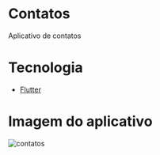 # Contatos
 Aplicativo de contatos

# Tecnologia
* [Flutter](https://flutter.dev/?gclid=CjwKCAiAgc-ABhA7EiwAjev-jycitPrPlfK05OttRV0aZRDd4n_TNxhfP4pkYVhR-myKnkl3W_77YhoCu2gQAvD_BwE&gclsrc=aw.ds)

# Imagem do aplicativo
![contatos](https://user-images.githubusercontent.com/53982668/120875725-b3a11c80-c583-11eb-868f-8d58f9f98417.png)
